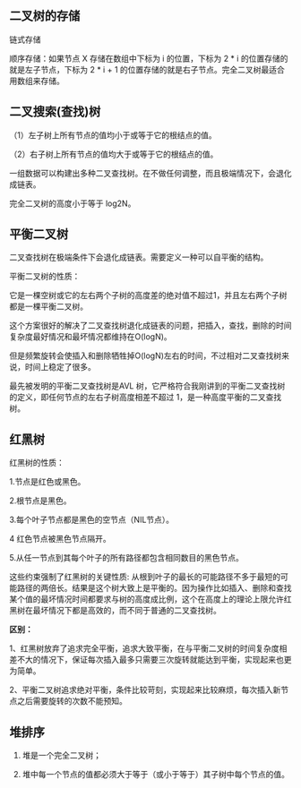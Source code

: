 ## 二叉树的存储

链式存储

顺序存储：如果节点 X 存储在数组中下标为 i 的位置，下标为 2 * i 的位置存储的就是左子节点，下标为 2 * i + 1 的位置存储的就是右子节点。完全二叉树最适合用数组来存储。

## 二叉搜索(查找)树

（1）左子树上所有节点的值均小于或等于它的根结点的值。

（2）右子树上所有节点的值均大于或等于它的根结点的值。

一组数据可以构建出多种二叉查找树。在不做任何调整，而且极端情况下，会退化成链表。

完全二叉树的高度小于等于 log2N。

## 平衡二叉树

二叉查找树在极端条件下会退化成链表。需要定义一种可以自平衡的结构。

平衡二叉树的性质： 

它是一棵空树或它的左右两个子树的高度差的绝对值不超过1，并且左右两个子树都是一棵平衡二叉树。

这个方案很好的解决了二叉查找树退化成链表的问题，把插入，查找，删除的时间复杂度最好情况和最坏情况都维持在O(logN)。

但是频繁旋转会使插入和删除牺牲掉O(logN)左右的时间，不过相对二叉查找树来说，时间上稳定了很多。

最先被发明的平衡二叉查找树是AVL 树，它严格符合我刚讲到的平衡二叉查找树的定义，即任何节点的左右子树高度相差不超过 1，是一种高度平衡的二叉查找树。

## 红黑树

红黑树的性质：

1.节点是红色或黑色。

2.根节点是黑色。

3.每个叶子节点都是黑色的空节点（NIL节点）。

4 红色节点被黑色节点隔开。

5.从任一节点到其每个叶子的所有路径都包含相同数目的黑色节点。

这些约束强制了红黑树的关键性质: 从根到叶子的最长的可能路径不多于最短的可能路径的两倍长。结果是这个树大致上是平衡的。因为操作比如插入、删除和查找某个值的最坏情况时间都要求与树的高度成比例，这个在高度上的理论上限允许红黑树在最坏情况下都是高效的，而不同于普通的二叉查找树。


**区别：** 

1、红黑树放弃了追求完全平衡，追求大致平衡，在与平衡二叉树的时间复杂度相差不大的情况下，保证每次插入最多只需要三次旋转就能达到平衡，实现起来也更为简单。

2、平衡二叉树追求绝对平衡，条件比较苛刻，实现起来比较麻烦，每次插入新节点之后需要旋转的次数不能预知。

## 堆排序

1. 堆是一个完全二叉树；

2. 堆中每一个节点的值都必须大于等于（或小于等于）其子树中每个节点的值。

